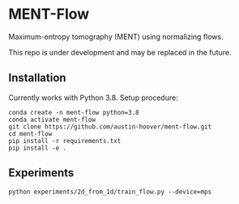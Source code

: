 # MENT-Flow

Maximum-entropy tomography (MENT) using normalizing flows.

This repo is under development and may be replaced in the future.


## Installation

Currently works with Python 3.8. Setup procedure:

```
conda create -n ment-flow python=3.8
conda activate ment-flow
git clone https://github.com/austin-hoover/ment-flow.git
cd ment-flow
pip install -r requirements.txt
pip install -e .
```

## Experiments

```
python experiments/2d_from_1d/train_flow.py --device=mps
```
